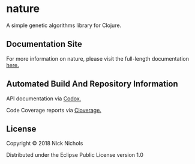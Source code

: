 # nature

A simple genetic algorithms library for Clojure.

## Documentation Site

For more information on nature, please visit the full-length documentation [here.](https://nnichols.github.io/code/nature/intro)

## Automated Build And Repository Information

API documentation via [Codox.](https://nnichols.github.io/nature/api/index.html)

Code Coverage reports via [Cloverage.](https://nnichols.github.io/nature/coverage/index.html)

## License

Copyright © 2018 Nick Nichols

Distributed under the Eclipse Public License version 1.0
